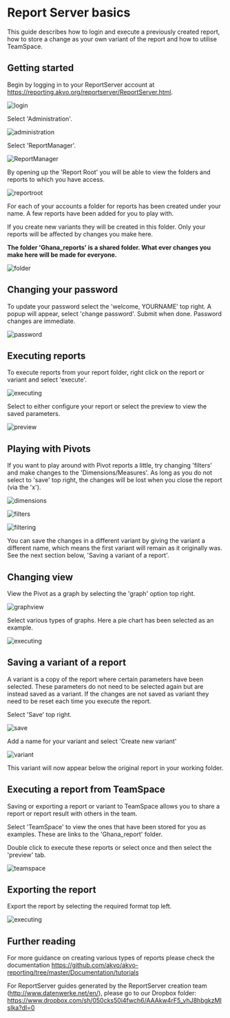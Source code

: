 # Report Server basics

This guide describes how to login and execute a previously created report, how to store a change as your own variant of the report and how to utilise TeamSpace.

## Getting started

Begin by logging in to your ReportServer account at https://reporting.akvo.org/reportserver/ReportServer.html.

![login](https://raw.githubusercontent.com/akvo/akvo-reporting/master/Documentation/tutorials/report_server_user_guides/img/1003a.png?raw=true "login")

Select 'Administration'.  

![administration](https://raw.githubusercontent.com/akvo/akvo-reporting/master/Documentation/tutorials/report_server_user_guides/img/1003b.png?raw=true "administration")


Select 'ReportManager'.

![ReportManager](https://raw.githubusercontent.com/akvo/akvo-reporting/master/Documentation/tutorials/report_server_user_guides/img/1003c.png?raw=true "ReportManager")


By opening up the 'Report Root' you will be able to view the folders and reports to which you have access.

![reportroot](https://raw.githubusercontent.com/akvo/akvo-reporting/master/Documentation/tutorials/report_server_user_guides/img/1003d.png?raw=true "reportroot")

For each of your accounts a folder for reports has been created under your name.  A few reports have been added for you to play with.  

If you create new variants they will be created in this folder. Only your reports will be affected by changes you make here.

**The folder 'Ghana_reports' is a shared folder.  What ever changes you make here will be made for everyone.**

![folder](https://raw.githubusercontent.com/akvo/akvo-reporting/master/Documentation/tutorials/report_server_user_guides/img/1003f.png?raw=true "folder")

##  Changing your password

To update your password select the 'welcome, YOURNAME' top right.  A popup will appear, select 'change password'.  Submit when done.  Password changes are immediate.

![password](https://raw.githubusercontent.com/akvo/akvo-reporting/master/Documentation/tutorials/report_server_user_guides/img/1090.png?raw=true "password")

## Executing reports

To execute reports from your report folder, right click on the report or variant and select 'execute'.

![executing](https://raw.githubusercontent.com/akvo/akvo-reporting/master/Documentation/tutorials/report_server_user_guides/img/1003d.png?raw=true "executing")

Select to either configure your report or select the preview to view the saved parameters.

![preview](https://raw.githubusercontent.com/akvo/akvo-reporting/master/Documentation/tutorials/report_server_user_guides/img/1050.png?raw=true "preview")

##  Playing with Pivots

If you want to play around with Pivot reports a little, try changing 'filters' and make changes to the 'Dimensions/Measures'. As long as you do not select to 'save' top right, the changes will be lost when you close the report (via the 'x'). 

![dimensions](https://raw.githubusercontent.com/akvo/akvo-reporting/master/Documentation/tutorials/report_server_user_guides/img/1040.png?raw=true "measures")

![filters](https://raw.githubusercontent.com/akvo/akvo-reporting/master/Documentation/tutorials/report_server_user_guides/img/1050.png?raw=true "filters")

![filtering](https://raw.githubusercontent.com/akvo/akvo-reporting/master/Documentation/tutorials/report_server_user_guides/img/1051.png?raw=true "filtering")

You can save the changes in a different variant by giving the variant a different name, which means the first variant will remain as it originally was.  See the next section below, 'Saving a variant of a report'.

##  Changing view

View the Pivot as a graph by selecting the 'graph' option top right.

![graphview](https://raw.githubusercontent.com/akvo/akvo-reporting/master/Documentation/tutorials/report_server_user_guides/img/1060.png?raw=true "graphview")


Select various types of graphs.  Here a pie chart has been selected as an example.


![executing](https://raw.githubusercontent.com/akvo/akvo-reporting/master/Documentation/tutorials/report_server_user_guides/img/1052.png?raw=true "executing")







##  Saving a variant of a report

A variant is a copy of the report where certain parameters have been selected.  These parameters do not need to be selected again but are instead saved as a variant.  If the changes are not saved as variant they need to be reset each time you execute the report.

Select 'Save' top right.

![save](https://raw.githubusercontent.com/akvo/akvo-reporting/master/Documentation/tutorials/report_server_user_guides/img/1079.png?raw=true "save")

Add a name for your variant and select 'Create new variant'

![variant](https://raw.githubusercontent.com/akvo/akvo-reporting/master/Documentation/tutorials/report_server_user_guides/img/1080.png?raw=true "variant")

This variant will now appear below the original report in your working folder.

##  Executing a report from TeamSpace

Saving or exporting a report or variant to TeamSpace allows you to share a report or report result with others in the team.

Select 'TeamSpace' to view the ones that have been stored for you as examples.  These are links to the 'Ghana_report' folder.

Double click to execute these reports or select once and then select the 'preview' tab.

![teamspace](https://raw.githubusercontent.com/akvo/akvo-reporting/master/Documentation/tutorials/report_server_user_guides/img/1010.png?raw=true "teamspace")

##  Exporting the report

Export the report by selecting the required format top left.


![executing](https://raw.githubusercontent.com/akvo/akvo-reporting/master/Documentation/tutorials/report_server_user_guides/img/1070.png?raw=true "executing")

##  Further reading

For more guidance on creating various types of reports please check the documentation https://github.com/akvo/akvo-reporting/tree/master/Documentation/tutorials

For ReportServer guides generated by the ReportServer creation team (http://www.datenwerke.net/en/), please go to our Dropbox folder:   https://www.dropbox.com/sh/050cks50i4fwch6/AAAkw4rF5_vhJ8hbgkzMIsIka?dl=0



